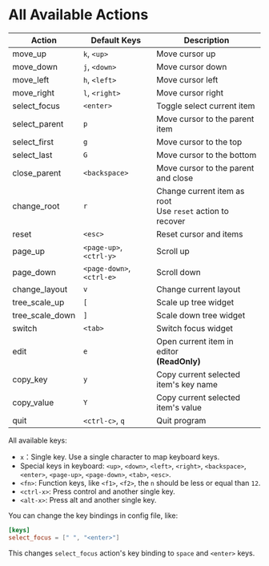 # All Available Actions

| Action          | Default Keys              | Description                                                  |
| --------------- | ------------------------- | ------------------------------------------------------------ |
| move_up         | `k`, `<up>`               | Move cursor up                                               |
| move_down       | `j`, `<down>`             | Move cursor down                                             |
| move_left       | `h`, `<left>`             | Move cursor left                                             |
| move_right      | `l`, `<right>`            | Move cursor right                                            |
| select_focus    | `<enter>`                 | Toggle select current item                                   |
| select_parent   | `p`                       | Move cursor to the parent item                               |
| select_first    | `g`                       | Move cursor to the top                                       |
| select_last     | `G`                       | Move cursor to the bottom                                    |
| close_parent    | `<backspace>`             | Move cursor to the parent and close                          |
| change_root     | `r`                       | Change current item as root<br/>Use `reset` action to recover |
| reset           | `<esc>`                   | Reset cursor and items                                       |
| page_up         | `<page-up>`, `<ctrl-y>`   | Scroll up                                                    |
| page_down       | `<page-down>`, `<ctrl-e>` | Scroll down                                                  |
| change_layout   | `v`                       | Change current layout                                        |
| tree_scale_up   | `[`                       | Scale up tree widget                                         |
| tree_scale_down | `]`                       | Scale down tree widget                                       |
| switch          | `<tab>`                   | Switch focus widget                                          |
| edit            | `e`                       | Open current item in editor<br />**(ReadOnly)**              |
| copy_key        | `y`                       | Copy current selected item's key name                        |
| copy_value      | `Y`                       | Copy current selected item's value                           |
| quit            | `<ctrl-c>`, `q`           | Quit program                                                 |

All available keys:

- `x`：Single key. Use a single character to map keyboard keys.
- Special keys in keyboard: `<up>`, `<down>`, `<left>`, `<right>`, `<backspace>`, `<enter>`, `<page-up>`, `<page-down>`, `<tab>`, `<esc>`.
- `<fn>`: Function keys, like `<f1>`, `<f2>`, the `n` should be less or equal than `12`.
- `<ctrl-x>`: Press control and another single key.
- `<alt-x>`: Press alt and another single key.

You can change the key bindings in config file, like:

```toml
[keys]
select_focus = [" ", "<enter>"]
```

This changes `select_focus` action's key binding to `space` and `<enter>` keys.
